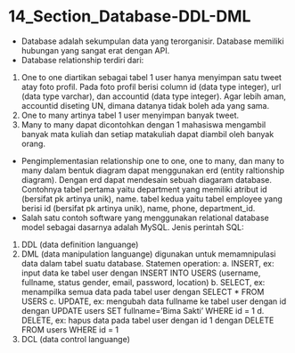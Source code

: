 # 14_Section_Database-DDL-DML
-	Database adalah sekumpulan data yang terorganisir. Database memiliki hubungan yang sangat erat dengan API.
-	Database relationship terdiri dari:
1. One to one diartikan sebagai tabel 1 user hanya menyimpan satu tweet atay foto profil. Pada foto profil berisi column id (data type integer), url (data type varchar), dan accountid (data type integer). Agar lebih aman, accountid diseting UN, dimana datanya tidak boleh ada yang sama.
2. One to many artinya tabel 1 user menyimpan banyak tweet.
3. Many to many dapat dicontohkan dengan 1 mahasiswa mengambil banyak mata kuliah dan setiap matakuliah dapat diambil oleh banyak orang.
-	Pengimplementasian relationship one to one, one to many, dan many to many dalam bentuk diagram dapat menggunakan erd (entity raltionship diagram). Dengan erd dapat mendesain sebuah diagaram database. Contohnya tabel pertama yaitu department yang memiliki atribut id (bersifat pk artinya unik), name. tabel kedua yaitu tabel employee yang berisi id (bersifat pk artinya unik), name, phone, department_id.
-	Salah satu contoh software yang menggunakan relational database model sebagai dasarnya adalah MySQL. Jenis perintah SQL:
1.	DDL (data definition languange)
2.	DML (data manipulation languange) digunakan untuk memamnipulasi data dalam tabel suatu database. Statemen operation:
    a. INSERT, ex: input data ke tabel user dengan INSERT INTO USERS (username, fullname, status gender, email, password, location)
    b. SELECT, ex: menampilka semua data pada tabel user dengan SELECT * FROM USERS
    c. UPDATE, ex: mengubah data fullname ke tabel user dengan id  dengan UPDATE users SET fullname=’Bima Sakti’ WHERE id = 1
    d. DELETE, ex: hapus data pada tabel user dengan id 1 dengan DELETE FROM users WHERE id = 1
3.	DCL (data control languange)
